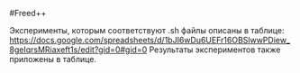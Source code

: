 #Freed++ 

Эксперименты, которым соответствуют .sh файлы описаны в таблице: https://docs.google.com/spreadsheets/d/1bJI6wDu6UEFr16OBSlwwPDiew_8geIqrsMRiaxeft1s/edit?gid=0#gid=0
Результаты экспериментов также приложены в таблице.
